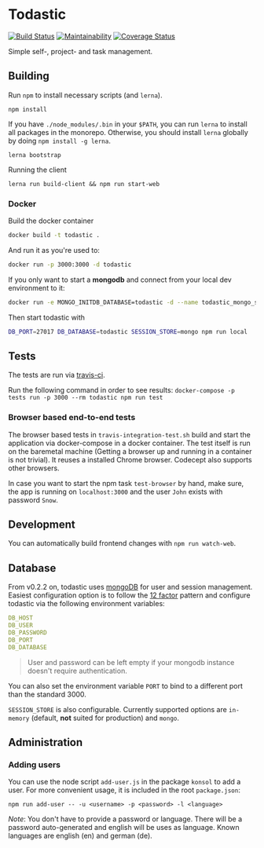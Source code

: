 # Todastic

[![Build Status](https://travis-ci.com/compose-us/todastic.svg?branch=master)](https://travis-ci.com/compose-us/todastic)
[![Maintainability](https://api.codeclimate.com/v1/badges/3302583531e6947a8f3f/maintainability)](https://codeclimate.com/github/compose-us/todastic/maintainability)
[![Coverage Status](https://coveralls.io/repos/github/compose-us/todastic/badge.svg?branch=master)](https://coveralls.io/github/compose-us/todastic?branch=master)

Simple self-, project- and task management.

## Building

Run `npm` to install necessary scripts (and `lerna`).

```
npm install
```

If you have `./node_modules/.bin` in your `$PATH`, you can run `lerna` to install all packages in the monorepo.
Otherwise, you should install `lerna` globally by doing `npm install -g lerna`.

```
lerna bootstrap
```

Running the client

```
lerna run build-client && npm run start-web
```

### Docker

Build the docker container

```bash
docker build -t todastic .
```

And run it as you're used to:

```bash
docker run -p 3000:3000 -d todastic
```

If you only want to start a **mongodb** and connect from your local dev environment to it:

```bash
docker run -e MONGO_INITDB_DATABASE=todastic -d --name todastic_mongo_standalone -p 127.0.0.1:27017:27017 mongo --smallfiles
```

Then start todastic with

```bash
DB_PORT=27017 DB_DATABASE=todastic SESSION_STORE=mongo npm run local
```

## Tests

The tests are run via [travis-ci](https://travis-ci.com/compose-us/todastic).

Run the following command in order to see results:
`docker-compose -p tests run -p 3000 --rm todastic npm run test`

### Browser based end-to-end tests

The browser based tests in `travis-integration-test.sh` build and start
the application via docker-compose in a docker container. The test
itself is run on the baremetal machine (Getting a browser up and running
in a container is not trivial). It reuses a installed Chrome browser.
Codecept also supports other browsers.

In case you want to start the npm task `test-browser` by hand, make
sure, the app is running on `localhost:3000` and the user `John` exists
with password `Snow`.

## Development

You can automatically build frontend changes with `npm run watch-web`.

## Database

From v0.2.2 on, todastic uses [mongoDB](https://www.mongodb.com/) for
user and session management. Easiest configuration option is to follow
the [12 factor](https://12factor.net/) pattern and configure todastic
via the following environment variables:

```yaml
DB_HOST
DB_USER
DB_PASSWORD
DB_PORT
DB_DATABASE
```
> User and password can be left empty if your mongodb instance doesn't
> require authentication.

You can also set the environment variable `PORT` to bind to a
different port than the standard 3000.

`SESSION_STORE` is also configurable. Currently supported options are
`in-memory` (default, **not** suited for production) and `mongo`.

## Administration

### Adding users

You can use the node script `add-user.js` in the package `konsol` to add
a user. For more convenient usage, it is included in the root
`package.json`:
```
npm run add-user -- -u <username> -p <password> -l <language>
```
*Note*: You don't have to provide a password or language.
There will be a password auto-generated and english will be uses as language.
Known languages are english (en) and german (de).


